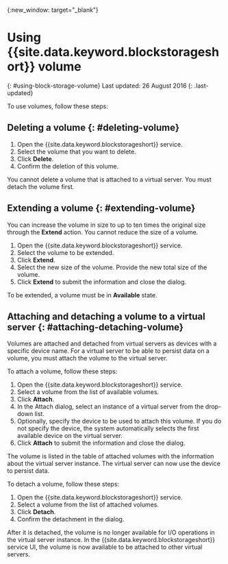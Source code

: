 {:new_window: target="_blank"} 

# Using {{site.data.keyword.blockstorageshort}} volume 
{: #using-block-storage-volume} 
Last updated: 26 August 2016
{: .last-updated}

To use volumes, follow these steps:

## Deleting a volume {: #deleting-volume}

1.	Open the {{site.data.keyword.blockstorageshort}} service.
2.	Select the volume that you want to delete.
3.	Click **Delete**.
4.	Confirm the deletion of this volume.

You cannot delete a volume that is attached to a virtual server. You must detach the volume first.

## Extending a volume {: #extending-volume}
You can increase the volume in size to up to ten times the original size through the **Extend** action. You cannot reduce the size of a volume.

1.	Open the {{site.data.keyword.blockstorageshort}} service.
2.	Select the volume to be extended.
3.	Click **Extend**.
4.	Select the new size of the volume. Provide the new total size of the volume.
5.	Click **Extend** to submit the information and close the dialog. 

To be extended, a volume must be in **Available** state. 

## Attaching and detaching a volume to a virtual server {: #attaching-detaching-volume}
Volumes are attached and detached from virtual servers as devices with a specific device name. For a virtual server to be able to persist data on a volume, you must attach the volume to the virtual server.

To attach a volume, follow these steps: 

1.	Open the {{site.data.keyword.blockstorageshort}} service.
2.	Select a volume from the list of available volumes.
3.	Click **Attach**.
4.	In the Attach dialog, select an instance of a virtual server from the drop-down list. 
5.	Optionally, specify the device to be used to attach this volume. If you do not specify the device, the system automatically selects the first available device on the virtual server.
6.	Click **Attach** to submit the information and close the dialog.

The volume is listed in the table of attached volumes with the information about the virtual server instance. 
The virtual server can now use the device to persist data. 

To detach a volume, follow these steps: 

1.	Open the {{site.data.keyword.blockstorageshort}} service.
2.	Select a volume from the list of attached volumes. 
3.	Click **Detach**.
4.	Confirm the detachment in the dialog. 

After it is detached, the volume is no longer available for I/O operations in the virtual server instance. In the {{site.data.keyword.blockstorageshort}} service UI, the volume is now available to be attached to other virtual servers.
